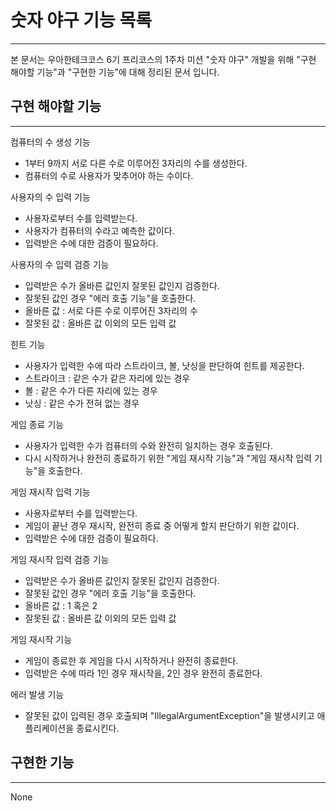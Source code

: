 # 숫자 야구 기능 목록
***
본 문서는 우아한테크코스 6기 프리코스의 1주차 미션 "숫자 야구" 개발을 위해 "구현 해야할 기능"과 "구현한 기능"에 대해 정리된 문서 입니다.


## 구현 해야할 기능
***

컴퓨터의 수 생성 기능
- 1부터 9까지 서로 다른 수로 이루어진 3자리의 수를 생성한다.
- 컴퓨터의 수로 사용자가 맞추어야 하는 수이다.


사용자의 수 입력 기능
- 사용자로부터 수를 입력받는다.
- 사용자가 컴퓨터의 수라고 예측한 값이다.
- 입력받은 수에 대한 검증이 필요하다.


사용자의 수 입력 검증 기능
- 입력받은 수가 올바른 값인지 잘못된 값인지 검증한다.
- 잘못된 값인 경우 "에러 호출 기능"을 호출한다.
- 올바른 값 : 서로 다른 수로 이루어진 3자리의 수
- 잘못된 값 : 올바른 값 이외의 모든 입력 값


힌트 기능
- 사용자가 입력한 수에 따라 스트라이크, 볼, 낫싱을 판단하여 힌트를 제공한다.
- 스트라이크 : 같은 수가 같은 자리에 있는 경우
- 볼 : 같은 수가 다른 자리에 있는 경우
- 낫싱 : 같은 수가 전혀 없는 경우


게임 종료 기능
- 사용자가 입력한 수가 컴퓨터의 수와 완전히 일치하는 경우 호출된다.
- 다시 시작하거나 완전히 종료하기 위한 "게임 재시작 기능"과 "게임 재시작 입력 기능"을 호출한다.


게임 재시작 입력 기능
- 사용자로부터 수를 입력받는다.
- 게임이 끝난 경우 재시작, 완전히 종료 중 어떻게 할지 판단하기 위한 값이다.
- 입력받은 수에 대한 검증이 필요하다.


게임 재시작 입력 검증 기능
- 입력받은 수가 올바른 값인지 잘못된 값인지 검증한다.
- 잘못된 값인 경우 "에러 호출 기능"을 호출한다.
- 올바른 값 : 1 혹은 2
- 잘못된 값 : 올바른 값 이외의 모든 입력 값


게임 재시작 기능
- 게임이 종료한 후 게임을 다시 시작하거나 완전히 종료한다.
- 입력받은 수에 따라 1인 경우 재시작을, 2인 경우 완전히 종료한다.


에러 발생 기능
- 잘못된 값이 입력된 경우 호출되며 "IllegalArgumentException"을 발생시키고 애플리케이션을 종료시킨다.


## 구현한 기능
***

None